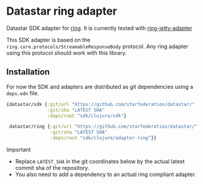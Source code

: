 # Datastar ring adapter

Datastar SDK adapter for [ring](https://github.com/ring-clojure/ring). It is currently
tested with
[ring-jetty-adapter](https://github.com/ring-clojure/ring/tree/master/ring-jetty-adapter)

This SDK adapter is based on the `ring.core.protocols/StreamableResponseBody` protocol.
Any ring adapter using this protocol should work with this library.

## Installation

For now the SDK and adapters are distributed as git dependencies using a `deps.edn` file.

```clojure
{datastar/sdk {:git/url "https://github.com/starfederation/datastar/"
               :git/sha "LATEST SHA"
               :deps/root "sdk/clojure/sdk"}

 datastar/ring {:git/url "https://github.com/starfederation/datastar/"
                :git/sha "LATEST SHA"
                :deps/root "sdk/clojure/adapter-ring"}}
```

> [!important]
>
> - Replace `LATEST_SHA` in the git coordinates below by the actual latest commit sha of the repository.
> - You also need to add a dependency to an actual ring compliant adapter.
